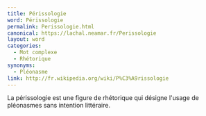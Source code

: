 ```yaml
---
title: Périssologie
word: Périssologie
permalink: Perissologie.html
canonical: https://lachal.neamar.fr/Perissologie
layout: word
categories:
  - Mot complexe
  - Rhétorique
synonyms:
  - Pléonasme
link: http://fr.wikipedia.org/wiki/P%C3%A9rissologie
---
```


La périssologie est une figure de rhétorique qui désigne l'usage de pléonasmes sans intention littéraire.



